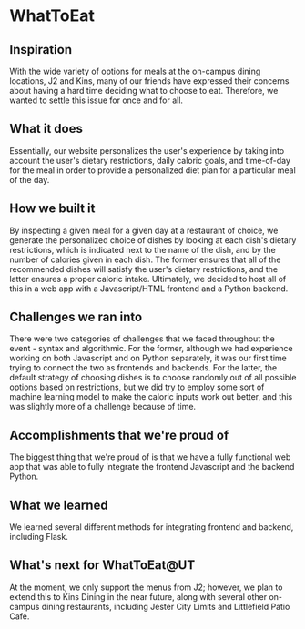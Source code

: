 # WhatToEat

## Inspiration
With the wide variety of options for meals at the on-campus dining locations, J2 and Kins, many of our friends have expressed their concerns about having a hard time deciding what to choose to eat. Therefore, we wanted to settle this issue for once and for all.

## What it does
Essentially, our website personalizes the user's experience by taking into account the user's dietary restrictions, daily caloric goals, and time-of-day for the meal in order to provide a personalized diet plan for a particular meal of the day.

## How we built it
By inspecting a given meal for a given day at a restaurant of choice, we generate the personalized choice of dishes by looking at each dish's dietary restrictions, which is indicated next to the name of the dish, and by the number of calories given in each dish. The former ensures that all of the recommended dishes will satisfy the user's dietary restrictions, and the latter ensures a proper caloric intake. Ultimately, we decided to host all of this in a web app with a Javascript/HTML frontend and a Python backend.

## Challenges we ran into
There were two categories of challenges that we faced throughout the event - syntax and algorithmic. For the former, although we had experience working on both Javascript and on Python separately, it was our first time trying to connect the two as frontends and backends. For the latter, the default strategy of choosing dishes is to choose randomly out of all possible options based on restrictions, but we did try to employ some sort of machine learning model to make the caloric inputs work out better, and this was slightly more of a challenge because of time.

## Accomplishments that we're proud of
The biggest thing that we're proud of is that we have a fully functional web app that was able to fully integrate the frontend Javascript and the backend Python.

## What we learned
We learned several different methods for integrating frontend and backend, including Flask.

## What's next for WhatToEat@UT
At the moment, we only support the menus from J2; however, we plan to extend this to Kins Dining in the near future, along with several other on-campus dining restaurants, including Jester City Limits and Littlefield Patio Cafe.
